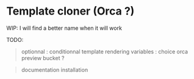 # Template cloner (Orca ?)

WIP: I will find a better name when it will work

TODO:
> optionnal : conditionnal template rendering
> variables : choice
> orca preview
> bucket ?

> documentation
> installation